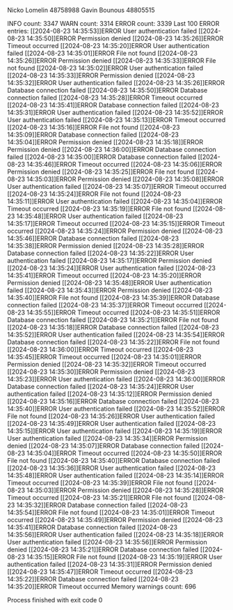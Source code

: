 Nicko Lomelin 48758988
Gavin Bounous 48805515



INFO count: 3347
WARN count: 3314
ERROR count: 3339
Last 100 ERROR entries:
[[2024-08-23 14:35:53]]ERROR User authentication failed
[[2024-08-23 14:35:50]]ERROR Permission denied
[[2024-08-23 14:35:26]]ERROR Timeout occurred
[[2024-08-23 14:35:20]]ERROR User authentication failed
[[2024-08-23 14:35:01]]ERROR File not found
[[2024-08-23 14:35:26]]ERROR Permission denied
[[2024-08-23 14:35:33]]ERROR File not found
[[2024-08-23 14:35:02]]ERROR User authentication failed
[[2024-08-23 14:35:33]]ERROR Permission denied
[[2024-08-23 14:35:32]]ERROR User authentication failed
[[2024-08-23 14:35:26]]ERROR Database connection failed
[[2024-08-23 14:35:50]]ERROR Database connection failed
[[2024-08-23 14:35:28]]ERROR Timeout occurred
[[2024-08-23 14:35:41]]ERROR Database connection failed
[[2024-08-23 14:35:31]]ERROR User authentication failed
[[2024-08-23 14:35:52]]ERROR User authentication failed
[[2024-08-23 14:35:13]]ERROR Timeout occurred
[[2024-08-23 14:35:16]]ERROR File not found
[[2024-08-23 14:35:09]]ERROR Database connection failed
[[2024-08-23 14:35:04]]ERROR Permission denied
[[2024-08-23 14:35:18]]ERROR Permission denied
[[2024-08-23 14:36:00]]ERROR Database connection failed
[[2024-08-23 14:35:00]]ERROR Database connection failed
[[2024-08-23 14:35:46]]ERROR Timeout occurred
[[2024-08-23 14:35:06]]ERROR Permission denied
[[2024-08-23 14:35:25]]ERROR File not found
[[2024-08-23 14:35:03]]ERROR Permission denied
[[2024-08-23 14:35:08]]ERROR User authentication failed
[[2024-08-23 14:35:07]]ERROR Timeout occurred
[[2024-08-23 14:35:24]]ERROR File not found
[[2024-08-23 14:35:11]]ERROR User authentication failed
[[2024-08-23 14:35:04]]ERROR Timeout occurred
[[2024-08-23 14:35:19]]ERROR File not found
[[2024-08-23 14:35:48]]ERROR User authentication failed
[[2024-08-23 14:35:17]]ERROR Timeout occurred
[[2024-08-23 14:35:15]]ERROR Timeout occurred
[[2024-08-23 14:35:24]]ERROR Permission denied
[[2024-08-23 14:35:46]]ERROR Database connection failed
[[2024-08-23 14:35:38]]ERROR Permission denied
[[2024-08-23 14:35:28]]ERROR Database connection failed
[[2024-08-23 14:35:22]]ERROR User authentication failed
[[2024-08-23 14:35:17]]ERROR Permission denied
[[2024-08-23 14:35:24]]ERROR User authentication failed
[[2024-08-23 14:35:41]]ERROR Timeout occurred
[[2024-08-23 14:35:20]]ERROR Permission denied
[[2024-08-23 14:35:48]]ERROR User authentication failed
[[2024-08-23 14:35:43]]ERROR Permission denied
[[2024-08-23 14:35:40]]ERROR File not found
[[2024-08-23 14:35:39]]ERROR Database connection failed
[[2024-08-23 14:35:37]]ERROR Timeout occurred
[[2024-08-23 14:35:55]]ERROR Timeout occurred
[[2024-08-23 14:35:51]]ERROR Database connection failed
[[2024-08-23 14:35:21]]ERROR File not found
[[2024-08-23 14:35:18]]ERROR Database connection failed
[[2024-08-23 14:35:52]]ERROR User authentication failed
[[2024-08-23 14:35:54]]ERROR Database connection failed
[[2024-08-23 14:35:22]]ERROR File not found
[[2024-08-23 14:36:00]]ERROR Timeout occurred
[[2024-08-23 14:35:45]]ERROR Timeout occurred
[[2024-08-23 14:35:01]]ERROR Permission denied
[[2024-08-23 14:35:32]]ERROR Timeout occurred
[[2024-08-23 14:35:30]]ERROR Permission denied
[[2024-08-23 14:35:23]]ERROR User authentication failed
[[2024-08-23 14:36:00]]ERROR Database connection failed
[[2024-08-23 14:35:24]]ERROR User authentication failed
[[2024-08-23 14:35:12]]ERROR Permission denied
[[2024-08-23 14:35:16]]ERROR Database connection failed
[[2024-08-23 14:35:40]]ERROR User authentication failed
[[2024-08-23 14:35:52]]ERROR File not found
[[2024-08-23 14:35:26]]ERROR User authentication failed
[[2024-08-23 14:35:49]]ERROR User authentication failed
[[2024-08-23 14:35:15]]ERROR User authentication failed
[[2024-08-23 14:35:19]]ERROR User authentication failed
[[2024-08-23 14:35:34]]ERROR Permission denied
[[2024-08-23 14:35:07]]ERROR Database connection failed
[[2024-08-23 14:35:04]]ERROR Timeout occurred
[[2024-08-23 14:35:50]]ERROR File not found
[[2024-08-23 14:35:40]]ERROR Database connection failed
[[2024-08-23 14:35:36]]ERROR User authentication failed
[[2024-08-23 14:35:48]]ERROR User authentication failed
[[2024-08-23 14:35:14]]ERROR Timeout occurred
[[2024-08-23 14:35:39]]ERROR File not found
[[2024-08-23 14:35:03]]ERROR Permission denied
[[2024-08-23 14:35:28]]ERROR Timeout occurred
[[2024-08-23 14:35:21]]ERROR File not found
[[2024-08-23 14:35:32]]ERROR Database connection failed
[[2024-08-23 14:35:54]]ERROR File not found
[[2024-08-23 14:35:01]]ERROR Timeout occurred
[[2024-08-23 14:35:49]]ERROR Permission denied
[[2024-08-23 14:35:41]]ERROR Database connection failed
[[2024-08-23 14:35:56]]ERROR User authentication failed
[[2024-08-23 14:35:18]]ERROR User authentication failed
[[2024-08-23 14:35:56]]ERROR Permission denied
[[2024-08-23 14:35:21]]ERROR Database connection failed
[[2024-08-23 14:35:15]]ERROR File not found
[[2024-08-23 14:35:19]]ERROR User authentication failed
[[2024-08-23 14:35:31]]ERROR Permission denied
[[2024-08-23 14:35:47]]ERROR Timeout occurred
[[2024-08-23 14:35:22]]ERROR Database connection failed
[[2024-08-23 14:35:20]]ERROR Timeout occurred
Memory warnings count: 696

Process finished with exit code 0
